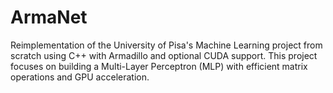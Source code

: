 # ArmaNet
Reimplementation of the University of Pisa's Machine Learning project from scratch using C++ with Armadillo and optional CUDA support. This project focuses on building a Multi-Layer Perceptron (MLP) with efficient matrix operations and GPU acceleration.
